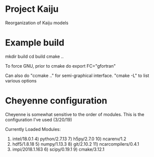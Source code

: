 # Project Kaiju
Reorganization of Kaiju models


# Example build

mkdir build
cd build
cmake ..

To force GNU, prior to cmake do
export FC="gfortran"

Can also do "ccmake .." for semi-graphical interface.
"cmake -L" to list various options

# Cheyenne configuration
Cheyenne is somewhat sensitive to the order of modules.  This is the configuration I've used (3/20/19)

Currently Loaded Modules:
  1) intel/18.0.1      4) python/2.7.13   7) h5py/2.7.0    10) ncarenv/1.2
  2) hdf5/1.8.18       5) numpy/1.13.3    8) git/2.10.2    11) ncarcompilers/0.4.1
  3) impi/2018.1.163   6) scipy/0.19.1    9) cmake/3.12.1
